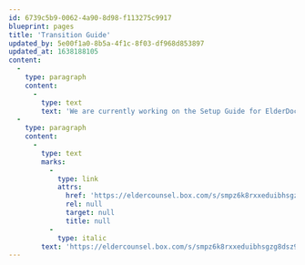 ```yaml
---
id: 6739c5b9-0062-4a90-8d98-f113275c9917
blueprint: pages
title: 'Transition Guide'
updated_by: 5e00f1a0-8b5a-4f1c-8f03-df968d853897
updated_at: 1638188105
content:
  -
    type: paragraph
    content:
      -
        type: text
        text: 'We are currently working on the Setup Guide for ElderDocx.'
  -
    type: paragraph
    content:
      -
        type: text
        marks:
          -
            type: link
            attrs:
              href: 'https://eldercounsel.box.com/s/smpz6k8rxxeduibhsgzg8dsz9cek7pzq'
              rel: null
              target: null
              title: null
          -
            type: italic
        text: 'https://eldercounsel.box.com/s/smpz6k8rxxeduibhsgzg8dsz9cek7pzq'
---
```


